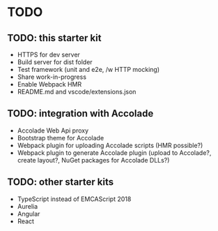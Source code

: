 # TODO

## TODO: this starter kit

- HTTPS for dev server
- Build server for dist folder
- Test framework (unit and e2e, /w HTTP mocking)
- Share work-in-progress
- Enable Webpack HMR
- README.md and vscode/extensions.json

## TODO: integration with Accolade

- Accolade Web Api proxy
- Bootstrap theme for Accolade
- Webpack plugin for uploading Accolade scripts (HMR possible?)
- Webpack plugin to generate Accolade plugin (upload to Accolade?, create layout?, NuGet packages for Accolade DLLs?)

## TODO: other starter kits

- TypeScript instead of EMCAScript 2018
- Aurelia
- Angular
- React

